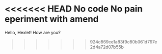 <<<<<<< HEAD
No code No pain
eperiment with amend
=======
Hello, Hexlet! How are you?
>>>>>>> 924c869ce1a83f9c80b061d797e2d4a72d07b55b
